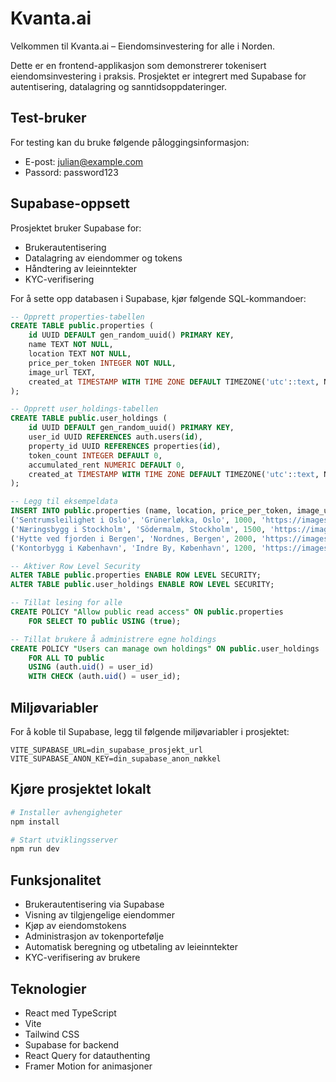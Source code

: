 # Kvanta.ai

Velkommen til Kvanta.ai – Eiendomsinvestering for alle i Norden.

Dette er en frontend-applikasjon som demonstrerer tokenisert eiendomsinvestering i praksis. Prosjektet er integrert med Supabase for autentisering, datalagring og sanntidsoppdateringer.

## Test-bruker

For testing kan du bruke følgende påloggingsinformasjon:
- E-post: julian@example.com
- Passord: password123

## Supabase-oppsett

Prosjektet bruker Supabase for:
- Brukerautentisering
- Datalagring av eiendommer og tokens
- Håndtering av leieinntekter
- KYC-verifisering

For å sette opp databasen i Supabase, kjør følgende SQL-kommandoer:

```sql
-- Opprett properties-tabellen
CREATE TABLE public.properties (
    id UUID DEFAULT gen_random_uuid() PRIMARY KEY,
    name TEXT NOT NULL,
    location TEXT NOT NULL,
    price_per_token INTEGER NOT NULL,
    image_url TEXT,
    created_at TIMESTAMP WITH TIME ZONE DEFAULT TIMEZONE('utc'::text, NOW()) NOT NULL
);

-- Opprett user_holdings-tabellen
CREATE TABLE public.user_holdings (
    id UUID DEFAULT gen_random_uuid() PRIMARY KEY,
    user_id UUID REFERENCES auth.users(id),
    property_id UUID REFERENCES properties(id),
    token_count INTEGER DEFAULT 0,
    accumulated_rent NUMERIC DEFAULT 0,
    created_at TIMESTAMP WITH TIME ZONE DEFAULT TIMEZONE('utc'::text, NOW()) NOT NULL
);

-- Legg til eksempeldata
INSERT INTO public.properties (name, location, price_per_token, image_url) VALUES
('Sentrumsleilighet i Oslo', 'Grünerløkka, Oslo', 1000, 'https://images.unsplash.com/photo-1460317442991-0ec209397118?auto=format&fit=crop&q=80&w=2940&ixlib=rb-4.0.3'),
('Næringsbygg i Stockholm', 'Södermalm, Stockholm', 1500, 'https://images.unsplash.com/photo-1486406146926-c627a92ad1ab?auto=format&fit=crop&q=80&w=2940&ixlib=rb-4.0.3'),
('Hytte ved fjorden i Bergen', 'Nordnes, Bergen', 2000, 'https://images.unsplash.com/photo-1499793983690-e29da59ef1c2?auto=format&fit=crop&q=80&w=2940&ixlib=rb-4.0.3'),
('Kontorbygg i København', 'Indre By, København', 1200, 'https://images.unsplash.com/photo-1497366216548-37526070297c?auto=format&fit=crop&q=80&w=2940&ixlib=rb-4.0.3');

-- Aktiver Row Level Security
ALTER TABLE public.properties ENABLE ROW LEVEL SECURITY;
ALTER TABLE public.user_holdings ENABLE ROW LEVEL SECURITY;

-- Tillat lesing for alle
CREATE POLICY "Allow public read access" ON public.properties
    FOR SELECT TO public USING (true);

-- Tillat brukere å administrere egne holdings
CREATE POLICY "Users can manage own holdings" ON public.user_holdings
    FOR ALL TO public
    USING (auth.uid() = user_id)
    WITH CHECK (auth.uid() = user_id);
```

## Miljøvariabler

For å koble til Supabase, legg til følgende miljøvariabler i prosjektet:

```
VITE_SUPABASE_URL=din_supabase_prosjekt_url
VITE_SUPABASE_ANON_KEY=din_supabase_anon_nøkkel
```

## Kjøre prosjektet lokalt

```bash
# Installer avhengigheter
npm install

# Start utviklingsserver
npm run dev
```

## Funksjonalitet

- Brukerautentisering via Supabase
- Visning av tilgjengelige eiendommer
- Kjøp av eiendomstokens
- Administrasjon av tokenportefølje
- Automatisk beregning og utbetaling av leieinntekter
- KYC-verifisering av brukere

## Teknologier

- React med TypeScript
- Vite
- Tailwind CSS
- Supabase for backend
- React Query for datauthenting
- Framer Motion for animasjoner
